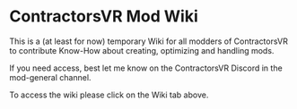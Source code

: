 # ContractorsVR Mod Wiki
This is a (at least for now) temporary Wiki for all modders of ContractorsVR to contribute Know-How about creating, optimizing and handling mods.

If you need access, best let me know on the ContractorsVR Discord in the mod-general channel.

To access the wiki please click on the Wiki tab above.
